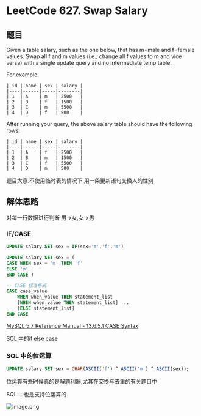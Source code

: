 # LeetCode 627. Swap Salary

## 题目
Given a table salary, such as the one below, that has m=male and f=female values. Swap all f and m values (i.e., change all f values to m and vice versa) with a single update query and no intermediate temp table.

For example:
```
| id | name | sex | salary |
|----|------|-----|--------|
| 1  | A    | m   | 2500   |
| 2  | B    | f   | 1500   |
| 3  | C    | m   | 5500   |
| 4  | D    | f   | 500    |
```
After running your query, the above salary table should have the following rows:
```
| id | name | sex | salary |
|----|------|-----|--------|
| 1  | A    | f   | 2500   |
| 2  | B    | m   | 1500   |
| 3  | C    | f   | 5500   |
| 4  | D    | m   | 500    |
```

题目大意:不使用临时表的情况下,用一条更新语句交换人的性别

## 解体思路
对每一行数据进行判断 男->女,女->男

### IF/CASE
```sql
UPDATE salary SET sex = IF(sex='m','f','m')
```

```sql
UPDATE salary SET sex = (
CASE WHEN sex = 'm' THEN 'f'
ELSE 'm'
END CASE )
```
```sql
-- CASE 标准格式
CASE case_value
    WHEN when_value THEN statement_list
    [WHEN when_value THEN statement_list] ...
    [ELSE statement_list]
END CASE
```

[MySQL 5.7 Reference Manual - 13.6.5.1 CASE Syntax](https://dev.mysql.com/doc/refman/5.7/en/case.html)

[SQL 中的if else case](https://www.cnblogs.com/kungfupanda/p/4255630.html)

### SQL 中的位运算
```sql
UPDATE salary SET sex = CHAR(ASCII('f') ^ ASCII('m') ^ ASCII(sex));  
```

位运算有些时候真的是解题利器,尤其在交换与去重的有关题目中

SQL 中也是支持位运算的

![image.png](http://upload-images.jianshu.io/upload_images/5617720-eb82071e9100357b.png?imageMogr2/auto-orient/strip%7CimageView2/2/w/1240)




